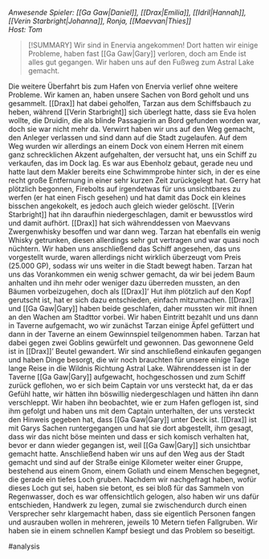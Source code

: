 _Anwesende Spieler: [[Ga Gaw|Daniel]], [[Drax|Emilia]], [[Idril|Hannah]], [[Verin Starbright|Johanna]], Ronja, [[Maevvan|Thies]]_  
_Host: Tom_

>[!SUMMARY]
>Wir sind in Enervia angekommen! Dort hatten wir einige Probleme, haben fast [[Ga Gaw|Gary]] verloren, doch am Ende ist alles gut gegangen. Wir haben uns auf den Fußweg zum Astral Lake gemacht.

Die weitere Überfahrt bis zum Hafen von Enervia verlief ohne weitere Probleme. Wir kamen an, haben unsere Sachen von Bord geholt und uns gesammelt. [[Drax]] hat dabei geholfen, Tarzan aus dem Schiffsbauch zu heben, während [[Verin Starbright]] sich überlegt hatte, dass sie Eva holen wollte, die Druidin, die als blinde Passagierin an Bord gefunden worden war, doch sie war nicht mehr da. Verwirrt haben wir uns auf den Weg gemacht, den Anleger verlassen und sind dann auf die Stadt zugelaufen. Auf dem Weg wurden wir allerdings an einem Dock von einem Herren mit einem ganz schrecklichen Akzent aufgehalten, der versucht hat, uns ein Schiff zu verkaufen, das im Dock lag. Es war aus Ebenholz gebaut, gerade neu und hatte laut dem Makler bereits eine Schwimmprobe hinter sich, in der es eine recht große Entfernung in einer sehr kurzen Zeit zurückgelegt hat. Gerry hat plötzlich begonnen, Firebolts auf irgendetwas für uns unsichtbares zu werfen (er hat einen Fisch gesehen) und hat damit das Dock ein kleines bisschen angekokelt, es jedoch auch gleich wieder gelöscht. [[Verin Starbright]] hat ihn daraufhin niedergeschlagen, damit er bewusstlos wird und damit aufhört. [[Drax]] hat sich währenddessen von Maevvans Zwergenwhisky besoffen und war dann weg. Tarzan hat ebenfalls ein wenig Whisky getrunken, diesen allerdings sehr gut vertragen und war quasi noch nüchtern. Wir haben uns anschließend das Schiff angesehen, das uns vorgestellt wurde, waren allerdings nicht wirklich überzeugt vom Preis (25.000 GP), sodass wir uns weiter in die Stadt bewegt haben. Tarzan hat uns das Vorankommen ein wenig schwer gemacht, da wir bei jedem Baum anhalten und ihn mehr oder weniger dazu überreden mussten, an den Bäumen vorbeizugehen, doch als [[Drax]]’ Hut ihm plötzlich auf den Kopf gerutscht ist, hat er sich dazu entschieden, einfach mitzumachen. [[Drax]] und [[Ga Gaw|Gary]] haben beide geschlafen, daher mussten wir mit ihnen an den Wachen am Stadttor vorbei. Wir haben Eintritt bezahlt und uns dann in Taverne aufgemacht, wo wir zunächst Tarzan einige Äpfel gefüttert und dann in der Taverne an einem Gewinnspiel teilgenommen haben. Tarzan hat dabei gegen zwei Goblins gewürfelt und gewonnen. Das gewonnene Geld ist in [[Drax]]’ Beutel gewandert. Wir sind anschließend einkaufen gegangen und haben Dinge besorgt, die wir noch brauchten für unsere einige Tage lange Reise in die Wildnis Richtung Astral Lake. Währenddessen ist in der Taverne [[Ga Gaw|Gary]] aufgewacht, hochgeschossen und zum Schiff zurück geflohen, wo er sich beim Captain vor uns versteckt hat, da er das Gefühl hatte, wir hätten ihn böswillig niedergeschlagen und hätten ihn dann verschleppt. Wir haben ihn beobachtet, wie er zum Hafen geflogen ist, sind ihm gefolgt und haben uns mit dem Captain unterhalten, der uns versteckt den Hinweis gegeben hat, dass [[Ga Gaw|Gary]] unter Deck ist. [[Drax]] ist mit Garys Sachen runtergegangen und hat sie dort abgestellt, ihm gesagt, dass wir das nicht böse meinten und dass er sich komisch verhalten hat, bevor er dann wieder gegangen ist, weil [[Ga Gaw|Gary]] sich unsichtbar gemacht hatte. Anschließend haben wir uns auf den Weg aus der Stadt gemacht und sind auf der Straße einige Kilometer weiter einer Gruppe, bestehend aus einem Gnom, einem Goliath und einem Menschen begegnet, die gerade ein tiefes Loch gruben. Nachdem wir nachgefragt haben, wofür dieses Loch gut sei, haben sie betont, es sei bloß für das Sammeln von Regenwasser, doch es war offensichtlich gelogen, also haben wir uns dafür entschieden, Handwerk zu legen, zumal sie zwischendurch durch einen Versprecher sehr klargemacht haben, dass sie eigentlich Personen fangen und ausrauben wollen in mehreren, jeweils 10 Metern tiefen Fallgruben. Wir haben sie in einem schnellen Kampf besiegt und das Problem so beseitigt.

#analysis
